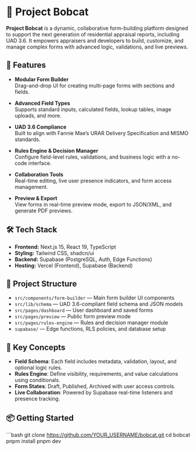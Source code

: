 # 🦡 Project Bobcat

**Project Bobcat** is a dynamic, collaborative form-building platform designed to support the next generation of residential appraisal reports, including UAD 3.6. It empowers appraisers and developers to build, customize, and manage complex forms with advanced logic, validations, and live previews.

## 🚀 Features

- **Modular Form Builder**  
  Drag-and-drop UI for creating multi-page forms with sections and fields.

- **Advanced Field Types**  
  Supports standard inputs, calculated fields, lookup tables, image uploads, and more.

- **UAD 3.6 Compliance**  
  Built to align with Fannie Mae’s URAR Delivery Specification and MISMO standards.

- **Rules Engine & Decision Manager**  
  Configure field-level rules, validations, and business logic with a no-code interface.

- **Collaboration Tools**  
  Real-time editing, live user presence indicators, and form access management.

- **Preview & Export**  
  View forms in real-time preview mode, export to JSON/XML, and generate PDF previews.

## 🛠️ Tech Stack

- **Frontend:** Next.js 15, React 19, TypeScript  
- **Styling:** Tailwind CSS, shadcn/ui  
- **Backend:** Supabase (PostgreSQL, Auth, Edge Functions)  
- **Hosting:** Vercel (Frontend), Supabase (Backend)

## 📁 Project Structure

- `src/components/form-builder` — Main form builder UI components  
- `src/lib/schema` — UAD 3.6-compliant field schema and JSON models  
- `src/pages/dashboard` — User dashboard and saved forms  
- `src/pages/preview` — Public form preview mode  
- `src/pages/rules-engine` — Rules and decision manager module  
- `supabase/` — Edge functions, RLS policies, and database setup

## 🧠 Key Concepts

- **Field Schema**: Each field includes metadata, validation, layout, and optional logic rules.  
- **Rules Engine**: Define visibility, requirements, and value calculations using conditionals.  
- **Form States**: Draft, Published, Archived with user access controls.  
- **Live Collaboration**: Powered by Supabase real-time listeners and presence tracking.

## 📦 Getting Started

\`\`\`bash
git clone https://github.com/YOUR_USERNAME/bobcat.git
cd bobcat
pnpm install
pnpm dev
